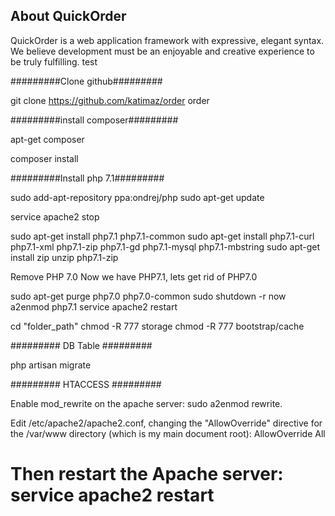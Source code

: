 ## About QuickOrder

QuickOrder is a web application framework with expressive, elegant syntax. We believe development must be an enjoyable and creative experience to be truly fulfilling. test

#########Clone github#########

git clone https://github.com/katimaz/order order

#########install composer#########

apt-get composer

composer install

#########Install php 7.1#########

sudo add-apt-repository ppa:ondrej/php
sudo apt-get update

service apache2 stop

sudo apt-get install php7.1 php7.1-common
sudo apt-get install php7.1-curl php7.1-xml php7.1-zip php7.1-gd php7.1-mysql php7.1-mbstring
sudo apt-get install zip unzip php7.1-zip

Remove PHP 7.0
Now we have PHP7.1, lets get rid of PHP7.0

sudo apt-get purge php7.0 php7.0-common
sudo shutdown -r now
a2enmod php7.1
service apache2 restart

cd "folder_path"
chmod -R 777 storage
chmod -R 777 bootstrap/cache

######### DB Table #########

php artisan migrate

######### HTACCESS #########

Enable mod_rewrite on the apache server: sudo a2enmod rewrite.

Edit /etc/apache2/apache2.conf, changing the "AllowOverride" directive for the /var/www directory (which is my main document root): AllowOverride All

Then restart the Apache server: service apache2 restart
=======

